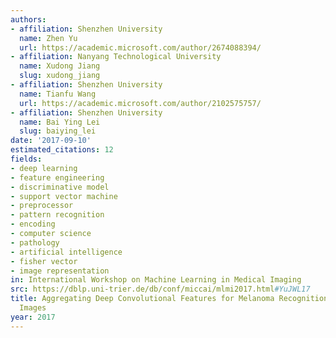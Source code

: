 ```yaml
---
authors:
- affiliation: Shenzhen University
  name: Zhen Yu
  url: https://academic.microsoft.com/author/2674088394/
- affiliation: Nanyang Technological University
  name: Xudong Jiang
  slug: xudong_jiang
- affiliation: Shenzhen University
  name: Tianfu Wang
  url: https://academic.microsoft.com/author/2102575757/
- affiliation: Shenzhen University
  name: Bai Ying Lei
  slug: baiying_lei
date: '2017-09-10'
estimated_citations: 12
fields:
- deep learning
- feature engineering
- discriminative model
- support vector machine
- preprocessor
- pattern recognition
- encoding
- computer science
- pathology
- artificial intelligence
- fisher vector
- image representation
in: International Workshop on Machine Learning in Medical Imaging
src: https://dblp.uni-trier.de/db/conf/miccai/mlmi2017.html#YuJWL17
title: Aggregating Deep Convolutional Features for Melanoma Recognition in Dermoscopy
  Images
year: 2017
---
```

